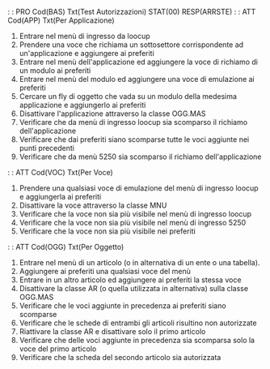  :  : PRO Cod(BAS) Txt(Test Autorizzazioni) STAT(00) RESP(ARRSTE)
 :  : ATT Cod(APP) Txt(Per Applicazione)
01. Entrare nel menù di ingresso da loocup
02. Prendere una voce che richiama un sottosettore corrispondente ad un'applicazione e aggiungere ai preferiti
03. Entrare nel menù dell'applicazione ed aggiungere la voce di richiamo di un modulo ai preferiti
04. Entrare nel menù del modulo ed aggiungere una voce di emulazione ai preferiti
05. Cercare un fly di oggetto che vada su un modulo della medesima applicazione e aggiungerlo ai preferiti
06. Disattivare l'applicazione attraverso la classe OGG.MAS
07. Verificare che da menù di ingresso loocup sia scomparso il richiamo dell'applicazione
08. Verificare che dai preferiti siano scomparse tutte le voci aggiunte nei punti precedenti
09. Verificare che da menù 5250 sia scomparso il richiamo dell'applicazione

 :  : ATT Cod(VOC) Txt(Per Voce)
01. Prendere una qualsiasi voce di emulazione del menù di ingresso loocup e aggiungerla ai preferiti
02. Disattivare la voce attraverso la classe MNU
03. Verificare che la voce non sia più visibile nel menù di ingresso loocup
04. Verificare che la voce non sia più visibile nel menù di ingresso 5250
05. Verificare che la voce non sia più visibile nei preferiti

 :  : ATT Cod(OGG) Txt(Per Oggetto)
01. Entrare nel menù di un articolo (o in alternativa di un ente o una tabella).
02. Aggiungere ai preferiti una qualsiasi voce del menù
03. Entrare in un altro articolo ed aggiungere ai preferiti la stessa voce
04. Disattivare la classe AR (o quella utilizzata in alternativa) sulla classe OGG.MAS
05. Verificare che le voci aggiunte in precedenza ai preferiti siano scomparse
06. Verificare che le schede di entrambi gli articoli risultino non autorizzate
07. Riattivare la classe AR e disattivare solo il primo articolo
08. Verificare che delle voci aggiunte in precedenza sia scomparsa solo la voce del primo articolo
09. Verificare che la scheda del secondo articolo sia autorizzata

